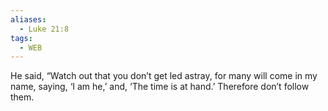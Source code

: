 ```yaml
---
aliases:
  - Luke 21:8
tags:
  - WEB
---
```

He said, “Watch out that you don’t get led astray, for many will come in my name, saying, ‘I am he,’ and, ‘The time is at hand.’ Therefore don’t follow them.